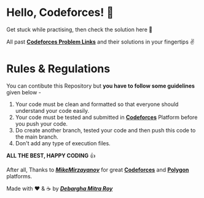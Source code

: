 # Hello, Codeforces! 👋

Get stuck while practising, then check the solution here 🙂

All past <a href = "https://codeforces.com/problemset?order=BY_RATING_ASC">**Codeforces Problem Links**</a> and their solutions in your fingertips ✌

<!-- *** -->

# Rules & Regulations

You can contibute this Repository but **you have to follow some guidelines** given below -

1. Your code must be clean and formatted so that everyone should understand your code easily.
2. Your code must be tested and submitted in <a href = "https://codeforces.com/">**Codeforces**</a> Platform before you push your code.
3. Do create another branch, tested your code and then push this code to the main branch.
4. Don't add any type of execution files.

<!-- *** -->

**ALL THE BEST, HAPPY CODING** 👍

After all, Thanks to <a href = "https://codeforces.com/profile/MikeMirzayanov">***MikeMirzayanov***</a> for great <a href = "https://codeforces.com/">**Codeforces**</a> and <a href = "https://polygon.codeforces.com/">**Polygon**</a> platforms.

Made with ❤️ & ☕ by <a href = "https://codeforces.com/profile/Debargha-Mitra-Roy">***Debargha Mitra Roy***</a>
